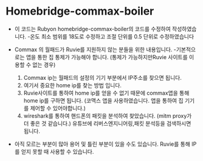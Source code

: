 # Homebridge-commax-boiler
- 이 코드는 Rubyon homebridge-commax-boiler의 코드를 수정하여 작성하였습니다.
  -온도 최소 범위를 18도로 수정하고 조절 단위를 0.5 단위로 수정하였습니다

- Commax 의 월패드가 Ruvie를 지원하지 않는 분들을 위한 내용입니다.
  -기본적으로는 앱을 통한 집 통제가 가능해야 합니다. (통제가 가능하지만Ruvie 사이트를 이용할 수 없는 경우)
  1. Commax ip는 월패드의 설정의 기기 부분에서 IP주소를 찾으면 됩니다.
  2. 여기서 중요한 home ip를 찾는 방법 입니다.
    1. Ruvie사이트를 통하여 home ip를 얻을 수 없기 때문에 commax앱을 통해 home ip를 구하면 됩니다. (코맥스 앱을 사용하였습니다. 앱을 통하여 집 기기를 제어할 수 있어야합니다.)
    2. wireshark를 통하여 핸드폰의 패킷을 분석하여 찾았습니다. (mitm proxy가 더 좋은 것 같습니다.) 유튜브에 리버스엔지니어링,패킷 분석등을 검색하시면 됩니다.
- 아직 모르는 부분이 많아 용어 및 틀린 부분이 있을 수도 있습니다. Ruvie를 통해 IP를 얻지 못할 때 사용할 수 있습니다.
